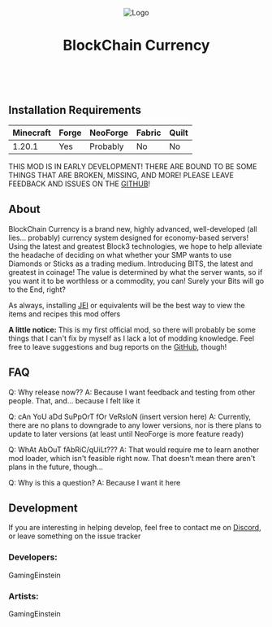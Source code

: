 <p align="center"><img src="https://imgur.com/a/D7pe5i6" alt="Logo"></p>
<h1 align="center">BlockChain Currency  <br>
    <br><br>
</h1>

## Installation Requirements
| Minecraft | Forge | NeoForge | Fabric | Quilt |
|--|--|--|--|--|
| 1.20.1 | Yes | Probably | No | No |

THIS MOD IS IN EARLY DEVELOPMENT! THERE ARE BOUND TO BE SOME THINGS THAT ARE BROKEN, MISSING, AND MORE! PLEASE LEAVE FEEDBACK AND ISSUES ON THE [GITHUB](https://github.com/GamingEinstein/BlockChainCurrency)!

## About
BlockChain Currency is a brand new, highly advanced, well-developed (all lies... probably) currency system designed for economy-based servers! Using the latest and greatest Block3 technologies, we hope to help alleviate the headache of deciding on what whether your SMP wants to use Diamonds or Sticks as a trading medium. Introducing BITS, the latest and greatest in coinage! The value is determined by what the server wants, so if you want it to be worthless or a commodity, you can! Surely your Bits will go to the End, right?

As always, installing [JEI](https://modrinth.com/mod/jei) or equivalents will be the best way to view the items and recipes this mod offers

**A little notice:** This is my first official mod, so there will probably be some things that I can't fix by myself as I lack a lot of modding knowledge. Feel free to leave suggestions and bug reports on the [GitHub](https://github.com/GamingEinstein/BlockChainCurrency/issues), though!

## FAQ
Q: Why release now??
A: Because I want feedback and testing from other people. That, and... because I felt like it

Q: cAn YoU aDd SuPpOrT fOr VeRsIoN (insert version here)
A: Currently, there are no plans to downgrade to any lower versions, nor is there plans to update to later versions (at least until NeoForge is more feature ready)

Q: WhAt AbOuT fAbRiC/qUiLt???
A: That would require me to learn another mod loader, which isn't feasible right now. That doesn't mean there aren't plans in the future, though...

Q: Why is this a question?
A: Because I want it here

## Development
If you are interesting in helping develop, feel free to contact me on [Discord](https://discord.com/invite/em3VYuF6), or leave something on the issue tracker

### Developers:
GamingEinstein

### Artists:
GamingEinstein
